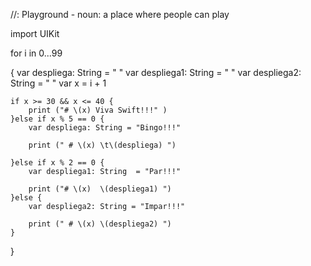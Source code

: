 //: Playground - noun: a place where people can play

import UIKit

for i in 0...99
    
{
    var despliega: String = " "
    var despliega1: String = " "
    var despliega2: String = " "
    var x = i + 1

    if x >= 30 && x <= 40 {
        print ("# \(x) Viva Swift!!!" )
    }else if x % 5 == 0 {
        var despliega: String = "Bingo!!!"
        
        print (" # \(x) \t\(despliega) ")

    }else if x % 2 == 0 {
        var despliega1: String  = "Par!!!"
        
        print ("# \(x)  \(despliega1) ")
    }else {
        var despliega2: String = "Impar!!!"
        
        print (" # \(x) \(despliega2) ")
    }
}
